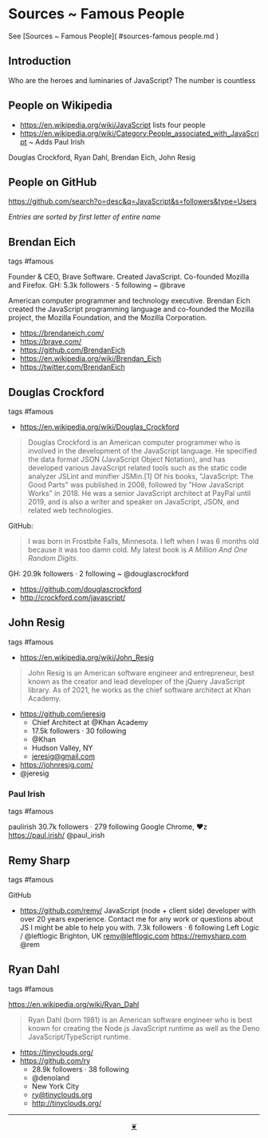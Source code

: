 # Sources ~ Famous People

See [Sources ~ Famous People]( #sources-famous people.md )

## Introduction

Who are the heroes and luminaries of JavaScript? The number is countless

## People on Wikipedia
* https://en.wikipedia.org/wiki/JavaScript lists four people
* https://en.wikipedia.org/wiki/Category:People_associated_with_JavaScript ~ Adds Paul Irish

Douglas Crockford, Ryan Dahl, Brendan Eich, John Resig


## People on GitHub

https://github.com/search?o=desc&q=JavaScript&s=followers&type=Users


_Entries are sorted by first letter of entire name_


## Brendan Eich

tags #famous

Founder & CEO, Brave Software. Created JavaScript. Co-founded Mozilla and Firefox.
GH: 5.3k followers · 5 following ~ @brave

American computer programmer and technology executive. Brendan Eich created the JavaScript programming language and co-founded the Mozilla project, the Mozilla Foundation, and the Mozilla Corporation.

* https://brendaneich.com/
* https://brave.com/
* https://github.com/BrendanEich
* https://en.wikipedia.org/wiki/Brendan_Eich
* https://twitter.com/BrendanEich


## Douglas Crockford

tags #famous

* https://en.wikipedia.org/wiki/Douglas_Crockford
>Douglas Crockford is an American computer programmer who is involved in the development of the JavaScript language. He specified the data format JSON (JavaScript Object Notation), and has developed various JavaScript related tools such as the static code analyzer JSLint and minifier JSMin.[1] Of his books, "JavaScript: The Good Parts" was published in 2008, followed by "How JavaScript Works" in 2018. He was a senior JavaScript architect at PayPal until 2019, and is also a writer and speaker on JavaScript, JSON, and related web technologies.

GitHub:
>I was born in Frostbite Falls, Minnesota. I left when I was 6 months old because it was too damn cold. My latest book is _A Million And One Random Digits_.

GH: 20.9k followers · 2 following ~ @douglascrockford

* https://github.com/douglascrockford
* http://crockford.com/javascript/


## John Resig

tags #famous

* https://en.wikipedia.org/wiki/John_Resig
> John Resig is an American software engineer and entrepreneur, best known as the creator and lead developer of the jQuery JavaScript library. As of 2021, he works as the chief software architect at Khan Academy.
* https://github.com/jeresig
  * Chief Architect at @Khan Academy
  * 17.5k followers · 30 following
  * @Khan
  * Hudson Valley, NY
  * jeresig@gmail.com
* https://johnresig.com/
* @jeresig


### Paul Irish

tags #famous

paulirish
 30.7k followers · 279 following
Google Chrome, ♥z
https://paul.irish/
@paul_irish


## Remy Sharp

tags #famous

GitHub
* https://github.com/remy/
JavaScript (node + client side) developer with over 20 years experience. Contact me for any work or questions about JS I might be able to help you with.
 7.3k followers · 6 following
Left Logic / @leftlogic
Brighton, UK
remy@leftlogic.com
https://remysharp.com
@rem

## Ryan Dahl

tags #famous

https://en.wikipedia.org/wiki/Ryan_Dahl

>Ryan Dahl (born 1981) is an American software engineer who is best known for creating the Node.js JavaScript runtime as well as the Deno JavaScript/TypeScript runtime.

* https://tinyclouds.org/
* https://github.com/ry
  * 28.9k followers · 38 following
  * @denoland
  * New York City
  * ry@tinyclouds.org
  * http://tinyclouds.org/



***

<center title="Hello! Click me to go up to the top" ><a class=aDingbat href=javascript:window.scrollTo(0,0);> ❦ </a></center>